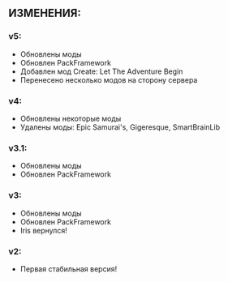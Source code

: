 ## ИЗМЕНЕНИЯ:

### v5:

- Обновлены моды
- Обновлен PackFramework
- Добавлен мод Create: Let The Adventure Begin
- Перенесено несколько модов на сторону сервера

### v4:

- Обновлены некоторые моды
- Удалены моды: Epic Samurai's, Gigeresque, SmartBrainLib

### v3.1:

- Обновлены моды
- Обновлен PackFramework

### v3:

- Обновлены моды
- Обновлен PackFramework
- Iris вернулся!

### v2:

- Первая стабильная версия!
